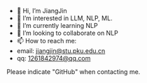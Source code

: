 - 👋 Hi, I’m JiangJin
- 👀 I’m interested in LLM, NLP, ML.
- 🌱 I’m currently learning NLP
- 💞️ I’m looking to collaborate on NLP
- 📫 How to reach me:
- email: jiangjin@stu.pku.edu.cn
- qq: 1261842974@qq.com
  
Please indicate "GitHub" when contacting me.

<!---
jiangjin1999/jiangjin1999 is a ✨ special ✨ repository because its `README.md` (this file) appears on your GitHub profile.
You can click the Preview link to take a look at your changes.
--->
